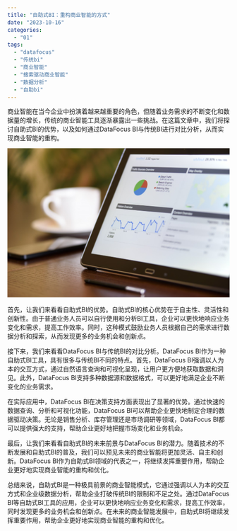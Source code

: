 ```yaml
---
title: "自助式BI：重构商业智能的方式"
date: "2023-10-16"
categories: 
  - "01"
tags: 
  - "datafocus"
  - "传统bi"
  - "商业智能"
  - "搜索驱动商业智能"
  - "数据分析"
  - "自助bi"
---
```


商业智能在当今企业中扮演着越来越重要的角色，但随着业务需求的不断变化和数据量的增长，传统的商业智能工具逐渐暴露出一些挑战。在这篇文章中，我们将探讨自助式BI的优势，以及如何通过DataFocus BI与传统BI进行对比分析，从而实现商业智能的重构。

![image.png](images/1654755060-image-png.png)

首先，让我们来看看自助式BI的优势。自助式BI的核心优势在于自主性、灵活性和创新性。由于普通业务人员可以自行使用和分析BI工具，企业可以更快地响应业务变化和需求，提高工作效率。同时，这种模式鼓励业务人员根据自己的需求进行数据分析和探索，从而发现更多的业务机会和创新点。

接下来，我们来看看DataFocus BI与传统BI的对比分析。DataFocus BI作为一种自助式BI工具，具有很多与传统BI不同的特点。首先，DataFocus BI强调以人为本的交互方式，通过自然语言查询和可视化呈现，让用户更方便地获取数据和洞见。此外，DataFocus BI支持多种数据源和数据格式，可以更好地满足企业不断变化的业务需求。

在实际应用中，DataFocus BI在决策支持方面表现出了显著的优势。通过快速的数据查询、分析和可视化功能，DataFocus BI可以帮助企业更快地制定合理的数据驱动决策。无论是销售分析、库存管理还是市场调研等领域，DataFocus BI都可以提供强大的支持，帮助企业更好地把握市场变化和业务机会。

最后，让我们来看看自助式BI的未来前景与DataFocus BI的潜力。随着技术的不断发展和自助式BI的普及，我们可以预见未来的商业智能将更加灵活、自主和创新。DataFocus BI作为自助式BI领域的代表之一，将继续发挥重要作用，帮助企业更好地实现商业智能的重构和优化。

总结来说，自助式BI是一种极具前景的商业智能模式，它通过强调以人为本的交互方式和企业级数据分析，帮助企业打破传统BI的限制和不足之处。通过DataFocus BI等自助式BI工具的应用，企业可以更快地响应业务变化和需求，提高工作效率，同时发现更多的业务机会和创新点。在未来的商业智能发展中，自助式BI将继续发挥重要作用，帮助企业更好地实现商业智能的重构和优化。
